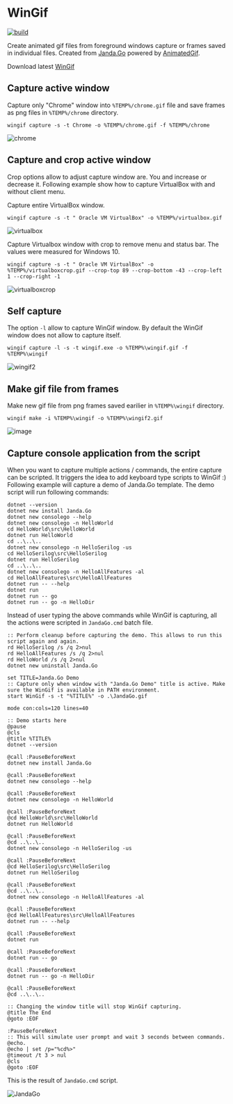 # WinGif

[![build](https://github.com/Jandini/WinGif/actions/workflows/build.yml/badge.svg)](https://github.com/Jandini/WinGif/actions/workflows/build.yml)

Create animated gif files from foreground windows capture or frames saved in individual files. 
Created from [Janda.Go](https://github.com/Jandini/Janda.Go) powered by [AnimatedGif](https://github.com/mrousavy/AnimatedGif).

Download latest [WinGif](https://github.com/Jandini/WinGif/releases/download/0.2.0/WinGif.exe)

## Capture active window

Capture only "Chrome" window into `%TEMP%/chrome.gif` file and save frames as png files in `%TEMP%/chrome` directory.
```
wingif capture -s -t Chrome -o %TEMP%/chrome.gif -f %TEMP%/chrome
```

![chrome](https://user-images.githubusercontent.com/19593367/207031114-49891e15-c160-4346-b546-b943dbfe0adc.gif)


## Capture and crop active window

Crop options allow to adjust capture window are. You and increase or decrease it. Following example show how to capture VirtualBox with and without client menu. 


Capture entire VirtualBox window. 
```
wingif capture -s -t " Oracle VM VirtualBox" -o %TEMP%/virtualbox.gif
```

![virtualbox](https://user-images.githubusercontent.com/19593367/211197183-93ba81ab-5e5e-4919-924d-f27e19deca5b.gif)


Capture Virtualbox window with crop to remove menu and status bar. The values were measured for Windows 10. 

```
wingif capture -s -t " Oracle VM VirtualBox" -o %TEMP%/virtualboxcrop.gif --crop-top 89 --crop-bottom -43 --crop-left 1 --crop-right -1
```

![virtualboxcrop](https://user-images.githubusercontent.com/19593367/211197388-d305b01e-c2c9-4f54-9900-cc77a2f90fde.gif)



## Self capture

The option `-l` allow to capture WinGif window. By default the WinGif window does not allow to capture itself. 
```
wingif capture -l -s -t wingif.exe -o %TEMP%\wingif.gif -f %TEMP%\wingif
```
![wingif2](https://user-images.githubusercontent.com/19593367/207033078-c1ed8e1f-db43-41c5-9228-0a86db18efc8.gif)



## Make gif file from frames

Make new gif file from png frames saved earilier in `%TEMP%\wingif` directory.
```
wingif make -i %TEMP%\wingif -o %TEMP%\wingif2.gif
```
![image](https://user-images.githubusercontent.com/19593367/207031957-4e51fd1c-fc4e-4d9f-98e3-7cdfb712fd81.png)




## Capture console application from the script

When you want to capture multiple actions / commands, the entire capture can be scripted. It triggers the idea to add keyboard type scripts to WinGif :)
Following example will capture a demo of Janda.Go template. The demo script will run following commands:
```
dotnet --version
dotnet new install Janda.Go
dotnet new consolego --help
dotnet new consolego -n HelloWorld
cd HelloWorld\src\HelloWorld
dotnet run HelloWorld
cd ..\..\..
dotnet new consolego -n HelloSerilog -us
cd HelloSerilog\src\HelloSerilog
dotnet run HelloSerilog
cd ..\..\..
dotnet new consolego -n HelloAllFeatures -al
cd HelloAllFeatures\src\HelloAllFeatures
dotnet run -- --help
dotnet run 
dotnet run -- go
dotnet run -- go -n HelloDir
```

Instead of user typing the above commands while WinGif is capturing, all the actions were scripted in `JandaGo.cmd` batch file. 

```batch
:: Perform cleanup before capturing the demo. This allows to run this script again and again.
rd HelloSerilog /s /q 2>nul
rd HelloAllFeatures /s /q 2>nul
rd HelloWorld /s /q 2>nul
dotnet new uninstall Janda.Go

set TITLE=Janda.Go Demo
:: Capture only when window with "Janda.Go Demo" title is active. Make sure the WinGif is available in PATH environment.
start WinGif -s -t "%TITLE%" -o .\JandaGo.gif

mode con:cols=120 lines=40

:: Demo starts here
@pause
@cls
@title %TITLE%
dotnet --version

@call :PauseBeforeNext
dotnet new install Janda.Go

@call :PauseBeforeNext
dotnet new consolego --help

@call :PauseBeforeNext
dotnet new consolego -n HelloWorld

@call :PauseBeforeNext
@cd HelloWorld\src\HelloWorld
dotnet run HelloWorld

@call :PauseBeforeNext
@cd ..\..\..
dotnet new consolego -n HelloSerilog -us

@call :PauseBeforeNext
@cd HelloSerilog\src\HelloSerilog
dotnet run HelloSerilog

@call :PauseBeforeNext
@cd ..\..\..
dotnet new consolego -n HelloAllFeatures -al

@call :PauseBeforeNext
@cd HelloAllFeatures\src\HelloAllFeatures
dotnet run -- --help

@call :PauseBeforeNext
dotnet run 

@call :PauseBeforeNext
dotnet run -- go

@call :PauseBeforeNext
dotnet run -- go -n HelloDir

@call :PauseBeforeNext
@cd ..\..\..

:: Changing the window title will stop WinGif capturing.
@title The End
@goto :EOF

:PauseBeforeNext
:: This will simulate user prompt and wait 3 seconds between commands.
@echo.
@echo | set /p="%cd%>"
@timeout /t 3 > nul
@cls
@goto :EOF
```

This is the result of `JandaGo.cmd` script.

![JandaGo](https://user-images.githubusercontent.com/19593367/211174559-b45486cd-20d8-49fe-839d-7d7a50d6395d.gif)



